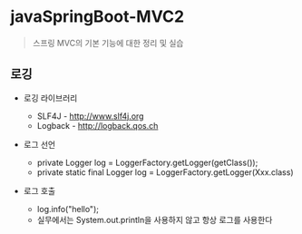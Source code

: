 # javaSpringBoot-MVC2

> 스프링 MVC의 기본 기능에 대한 정리 및 실습



## 로깅

* 로깅 라이브러리
  + SLF4J - http://www.slf4j.org
  + Logback - http://logback.qos.ch

* 로그 선언

  + private Logger log = LoggerFactory.getLogger(getClass());
  + private static final Logger log = LoggerFactory.getLogger(Xxx.class)

* 로그 호출 

  + log.info("hello");
  + 실무에서는 System.out.println을 사용하지 않고 항상 로그를 사용한다


